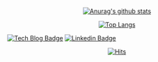### 
  <div align=center>

  [![Anurag's github stats](https://github-readme-stats.vercel.app/api?username=nadongjun)](https://github.com/anuraghazra/github-readme-stats)
  
  [![Top Langs](https://github-readme-stats.vercel.app/api/top-langs/?username=nadongjun)](https://github.com/nadongjun/github-readme-stats)

  </div>
  
  
 
  [![Tech Blog Badge](http://img.shields.io/badge/-포트폴리오-black?style=flat-square&logo=github&link=https://portfolio-949d3.web.app/)](https://portfolio-949d3.web.app/)
  [![Linkedin Badge](https://img.shields.io/badge/-LinkedIn-blue?style=flat-square&logo=Linkedin&logoColor=white&link=https://www.linkedin.com/in/na-d-b903a9195/)](https://www.linkedin.com/in/na-d-b903a9195/)

  <div align=center>

[![Hits](https://hits.seeyoufarm.com/api/count/incr/badge.svg?url=https%3A%2F%2Fgithub.com%2Fnadongjun&count_bg=%23506CC4&title_bg=%23000000&icon=iconify.svg&icon_color=%23506CC4&title=hits&edge_flat=false)](https://hits.seeyoufarm.com)
</div>
<!--
**nadongjun/nadongjun** is a ✨ _special_ ✨ repository because its `README.md` (this file) appears on your GitHub profile.

Here are some ideas to get you started:

- 🔭 I’m currently working on ...
- 🌱 I’m currently learning ...
- 👯 I’m looking to collaborate on ...
- 🤔 I’m looking for help with ...
- 💬 Ask me about ...
- 📫 How to reach me: ...
- 😄 Pronouns: ...
- ⚡ Fun fact: ...
-->
